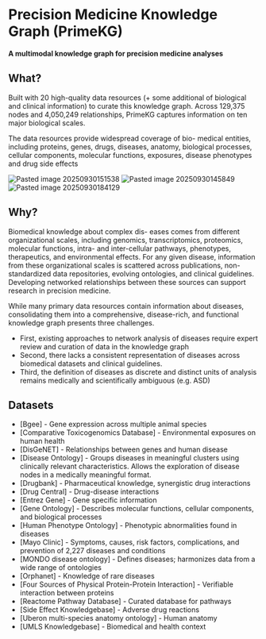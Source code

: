 # Precision Medicine Knowledge Graph (PrimeKG)

**A multimodal knowledge graph for precision medicine analyses**
## What?

Built with 20 high-quality data resources (+ some additional of biological and clinical information) to curate this knowledge graph. Across 129,375 nodes and 4,050,249 relationships, PrimeKG captures information on ten major biological scales.

The data resources provide widespread coverage of bio- medical entities, including proteins, genes, drugs, diseases, anatomy, biological processes, cellular components, molecular functions, exposures, disease phenotypes and drug side effects

![Pasted image 20250930151538](Pasted%20image%2020250930151538.png)
![Pasted image 20250930145849](Pasted%20image%2020250930145849.png)
![Pasted image 20250930184129](Pasted%20image%2020250930184129.png)
## Why?

Biomedical knowledge about complex dis- eases comes from different organizational scales, including genomics, transcriptomics, proteomics, molecular functions, intra- and inter-cellular pathways, phenotypes, therapeutics, and environmental effects. For any given disease, information from these organizational scales is scattered across publications, non-standardized data repositories, evolving ontologies, and clinical guidelines. Developing networked relationships between these sources can support research in precision medicine.

While many primary data resources contain information about diseases, consolidating them into a comprehensive, disease-rich, and functional knowledge graph presents three challenges. 
- First, existing approaches to network analysis of diseases require expert review and curation of data in the knowledge graph
- Second, there lacks a consistent representation of diseases across biomedical datasets and clinical guidelines.
- Third, the definition of diseases as discrete and distinct units of analysis remains medically and scientifically ambiguous (e.g. ASD)

## Datasets

- [Bgee] - Gene expression across multiple animal species
- [Comparative Toxicogenomics Database] - Environmental exposures on human health
- [DisGeNET] - Relationships between genes and human disease
- [Disease Ontology] - Groups diseases in meaningful clusters using clinically relevant characteristics. Allows the exploration of disease nodes in a medically meaningful format.
- [Drugbank] - Pharmaceutical knowledge, synergistic drug interactions
- [Drug Central] - Drug-disease interactions
- [Entrez Gene] - Gene specific information
- [Gene Ontology] - Describes molecular functions, cellular components, and biological processes
- [Human Phenotype Ontology] - Phenotypic abnormalities found in diseases
- [Mayo Clinic] - Symptoms, causes, risk factors, complications, and prevention of 2,227 diseases and conditions
- [MONDO disease ontology] - Defines diseases; harmonizes data from a wide range of ontologies
- [Orphanet] - Knowledge of rare diseases
- [Four Sources of Physical Protein-Protein Interaction] - Verifiable interaction between proteins
- [Reactome Pathway Database] - Curated database for pathways
- [Side Effect Knowledgebase] - Adverse drug reactions
- [Uberon multi-species anatomy ontology] - Human anatomy
- [UMLS Knowledgebase] - Biomedical and health context
